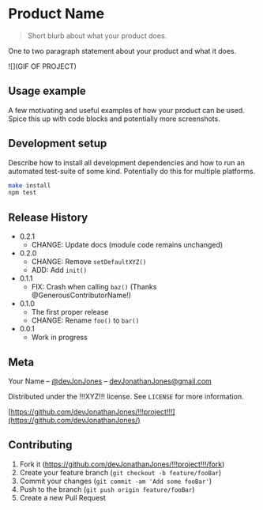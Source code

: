 # Product Name
> Short blurb about what your product does.

One to two paragraph statement about your product and what it does.

![](GIF OF PROJECT)

## Usage example

A few motivating and useful examples of how your product can be used. Spice this up with code blocks and potentially more screenshots.


## Development setup

Describe how to install all development dependencies and how to run an automated test-suite of some kind. Potentially do this for multiple platforms.

```sh
make install
npm test
```

## Release History

* 0.2.1
    * CHANGE: Update docs (module code remains unchanged)
* 0.2.0
    * CHANGE: Remove `setDefaultXYZ()`
    * ADD: Add `init()`
* 0.1.1
    * FIX: Crash when calling `baz()` (Thanks @GenerousContributorName!)
* 0.1.0
    * The first proper release
    * CHANGE: Rename `foo()` to `bar()`
* 0.0.1
    * Work in progress

## Meta

Your Name – [@devJonJones](https://twitter.com/devJonJones) – devJonathanJones@gmail.com

Distributed under the !!!XYZ!!! license. See ``LICENSE`` for more information.

[https://github.com/devJonathanJones/!!!project!!!](https://github.com/devJonathanJones/)

## Contributing

1. Fork it (<https://github.com/devJonathanJones/!!!project!!!/fork>)
2. Create your feature branch (`git checkout -b feature/fooBar`)
3. Commit your changes (`git commit -am 'Add some fooBar'`)
4. Push to the branch (`git push origin feature/fooBar`)
5. Create a new Pull Request

<!-- Markdown link & img dfn's -->
[npm-image]: https://img.shields.io/npm/v/datadog-metrics.svg?style=flat-square
[npm-url]: https://npmjs.org/package/datadog-metrics
[npm-downloads]: https://img.shields.io/npm/dm/datadog-metrics.svg?style=flat-square
[travis-image]: https://img.shields.io/travis/dbader/node-datadog-metrics/master.svg?style=flat-square
[travis-url]: https://travis-ci.org/dbader/node-datadog-metrics
[wiki]: https://github.com/yourname/yourproject/wiki